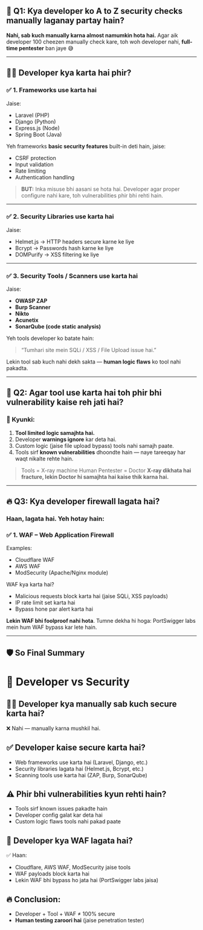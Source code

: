 ## 🔧 Q1: Kya developer ko A to Z security checks manually laganay partay hain?

**Nahi, sab kuch manually karna almost namumkin hota hai.**
Agar aik developer 100 cheezen manually check kare, toh woh developer nahi, **full-time pentester** ban jaye 😅

---

## 👨‍💻 Developer kya karta hai phir?

### ✅ 1. **Frameworks use karta hai**

Jaise:

* Laravel (PHP)
* Django (Python)
* Express.js (Node)
* Spring Boot (Java)

Yeh frameworks **basic security features** built-in deti hain, jaise:

* CSRF protection
* Input validation
* Rate limiting
* Authentication handling

> **BUT:** Inka misuse bhi aasani se hota hai. Developer agar proper configure nahi kare, toh vulnerabilities phir bhi rehti hain.

---

### ✅ 2. **Security Libraries use karta hai**

Jaise:

* Helmet.js → HTTP headers secure karne ke liye
* Bcrypt → Passwords hash karne ke liye
* DOMPurify → XSS filtering ke liye

---

### ✅ 3. **Security Tools / Scanners use karta hai**

Jaise:

* **OWASP ZAP**
* **Burp Scanner**
* **Nikto**
* **Acunetix**
* **SonarQube (code static analysis)**

Yeh tools developer ko batate hain:

> “Tumhari site mein SQLi / XSS / File Upload issue hai.”

Lekin tool sab kuch nahi dekh sakta — **human logic flaws** ko tool nahi pakadta.

---

## 🧱 Q2: Agar tool use karta hai toh phir bhi vulnerability kaise reh jati hai?

### 🤔 Kyunki:

1. **Tool limited logic samajhta hai.**
2. Developer **warnings ignore** kar deta hai.
3. Custom logic (jaise file upload bypass) tools nahi samajh paate.
4. Tools sirf **known vulnerabilities** dhoondte hain — naye tareeqay har waqt nikalte rehte hain.

> Tools = X-ray machine
> Human Pentester = Doctor
> **X-ray dikhata hai fracture, lekin Doctor hi samajhta hai kaise thik karna hai.**

---

## 🔥 Q3: Kya developer firewall lagata hai?

### Haan, lagata hai. Yeh hotay hain:

### ✅ 1. **WAF – Web Application Firewall**

Examples:

* Cloudflare WAF
* AWS WAF
* ModSecurity (Apache/Nginx module)

WAF kya karta hai?

* Malicious requests block karta hai (jaise SQLi, XSS payloads)
* IP rate limit set karta hai
* Bypass hone par alert karta hai

**Lekin WAF bhi foolproof nahi hota**.
Tumne dekha hi hoga: PortSwigger labs mein hum WAF bypass kar lete hain.

---

## 🛡️ So Final Summary

# 🔐 Developer vs Security

## 👨‍💻 Developer kya manually sab kuch secure karta hai?
❌ Nahi — manually karna mushkil hai.

## ✅ Developer kaise secure karta hai?
- Web frameworks use karta hai (Laravel, Django, etc.)
- Security libraries lagata hai (Helmet.js, Bcrypt, etc.)
- Scanning tools use karta hai (ZAP, Burp, SonarQube)

## ⚠️ Phir bhi vulnerabilities kyun rehti hain?
- Tools sirf known issues pakadte hain
- Developer config galat kar deta hai
- Custom logic flaws tools nahi pakad paate

## 🧱 Developer kya WAF lagata hai?
✅ Haan:
- Cloudflare, AWS WAF, ModSecurity jaise tools
- WAF payloads block karta hai
- Lekin WAF bhi bypass ho jata hai (PortSwigger labs jaisa)

## 🔥 Conclusion:
- Developer + Tool + WAF ≠ 100% secure
- **Human testing zaroori hai** (jaise penetration tester)

